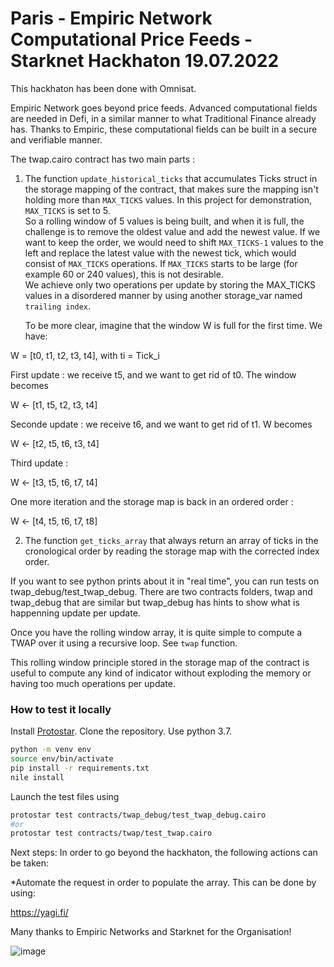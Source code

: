 # Paris - Empiric Network Computational Price Feeds - Starknet Hackhaton 19.07.2022

This hackhaton has been done with Omnisat.

Empiric Network goes beyond price feeds. Advanced computational fields are needed in Defi, in a similar manner to what Traditional Finance already has. Thanks to Empiric, these computational fields can be built in a secure and verifiable manner.

The twap.cairo contract has two main parts : 

1. The function `update_historical_ticks` that accumulates Ticks struct in the storage mapping of the contract, that makes sure the mapping isn't holding more than `MAX_TICKS` values. In this project for demonstration, `MAX_TICKS` is set to 5.  
So a rolling window of 5 values is being built, and when it is full, the challenge is to remove the oldest value and add the newest value. If we want to keep the order, we would need to shift `MAX_TICKS-1` values to the left and replace the latest value with the newest tick, which would consist of `MAX_TICKS` operations. If `MAX_TICKS` starts to be large (for example 60 or 240 values), this is not desirable.  
We achieve only two operations per update by storing the MAX_TICKS values in a disordered manner by using another storage_var named `trailing index`. 

   To be more clear, imagine that the window W is full for the first time. We have:
     
 W = [t0, t1, t2, t3, t4], with ti = Tick_i  
 
 First update : we receive t5, and we want to get rid of t0. The window becomes  
 
 W <- [t1, t5, t2, t3, t4]  
 
 Seconde update : we receive t6, and we want to get rid of t1. W becomes  
 
 W <- [t2, t5, t6, t3, t4]  
 
 Third update :  
 
 W <- [t3, t5, t6, t7, t4]    
 
 One more iteration and the storage map is back in an ordered order :  
 
W <- [t4, t5, t6, t7, t8]  

2. The function `get_ticks_array` that always return an array of ticks in the cronological order by reading the storage map with the corrected index order. 

If you want to see python prints about it in "real time", you can run tests on twap_debug/test_twap_debug. There are two contracts folders, twap and twap_debug that are similar but twap_debug has hints to show what is happenning update per update. 

Once you have the rolling window array, it is quite simple to compute a TWAP over it using a recursive loop. See `twap` function.
 
This rolling window principle stored in the storage map of the contract is useful to compute any kind of indicator without exploding the memory or having too much operations per update. 

### How to test it locally

Install [Protostar](https://github.com/software-mansion/protostar).  Clone the repository. Use python 3.7. 
```bash
python -m venv env
source env/bin/activate
pip install -r requirements.txt
nile install

```
Launch the test files using
```bash
protostar test contracts/twap_debug/test_twap_debug.cairo
#or 
protostar test contracts/twap/test_twap.cairo
```
Next steps: In order to go beyond the hackhaton, the following actions can be taken:

*Automate the request in order to populate the array. This can be done by using:

https://yagi.fi/

Many thanks to Empiric Networks and Starknet for the Organisation!

![image](https://user-images.githubusercontent.com/92883939/189538440-9a35b541-67c8-4a4b-8f29-dd17cc64db0d.png)
